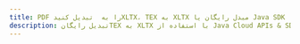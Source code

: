 ---title: PDF را به  تبدیل کنیدXLTX، TEX به XLTX مبدل رایگان یا Java SDKdescription: تبدیل رایگانTEX به XLTX با استفاده از Java Cloud APIs & SDK همچنین اسناد PDF را در Cloud ایجاد، ویرایش و رندر کنید.---